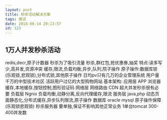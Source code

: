 ```yaml
---
layout: post
title: 秒杀活动解决方案
tags: 面试
date: 2018-08-14 20:13:57
id: 123
---
```

## 1万人并发秒杀活动
redis,decr,原子计数器
秒杀为了吸引流量
秒杀,群红包,抢优惠券,抽奖
特点:读多写少,高并发,资源冲突
缓存,限流,负载均衡,异步,队列,院子操作
原子操作:数据库锁(乐观锁,悲观锁),分布式锁,其他原子操作
日均pv只有几万的企业管理系统
用户量千万的中型技术社区
活跃用户过亿的大型购物网站
基本架构:
应用层 APP 浏览器缓存,本地缓存,按钮控制,图形验证码
网络层 网络路由 CDN 超大并发秒杀很有必要
负载层 Ngnix 负载均衡,动静分离,反向代理缓存,限流
服务层 java,php 动态页面静态化,分布式缓存,异步队列限流,原子操作
数据库 oracle mysql 原子操作保障(乐观锁悲观锁)
秒杀服务器 要单独,保证不影响其他正常业务
1单台tomcat 300-400并发数
